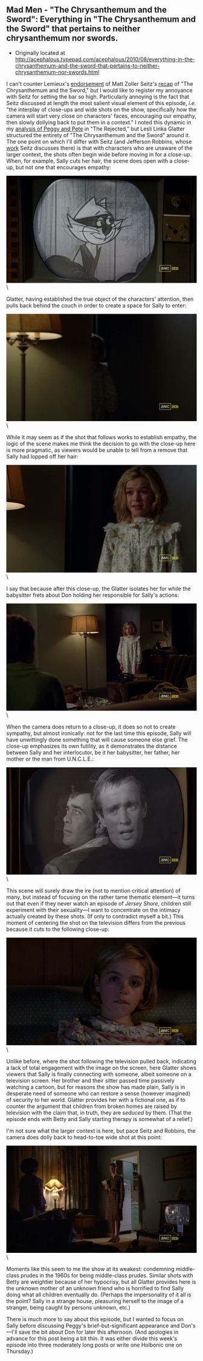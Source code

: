 ## Mad Men - "The Chrysanthemum and the Sword": Everything in "The Chrysanthemum and the Sword" that pertains to neither chrysanthemum nor swords.

 * Originally located at http://acephalous.typepad.com/acephalous/2010/08/everything-in-the-chrysanthemum-and-the-sword-that-pertains-to-neither-chrysanthemum-nor-swords.html

I can't counter Lemieux's [endorsement](http://www.lawyersgunsmoneyblog.com/2010/08/an-embarassment-of-riches) of Matt Zoller Seitz's [recap](http://www.tnr.com/article/books-and-arts/77157/mad-men-review-the-chrysanthemum-and-the-sword) of "The Chrysanthemum and the Sword," but I would like to register my annoyance with Seitz for setting the bar so high.  Particularly annoying is the fact that Seitz discussed at length the most salient visual element of this episode, *i.e.* "the interplay of close-ups and wide shots on the show, specifically how  the camera will start very close on characters' faces, encouraging our  empathy, then slowly dollying back to put them in a context."  I noted this dynamic in my [analysis of Peggy and Pete](http://acephalous.typepad.com/acephalous/2010/08/the-fourth-season-of-mad-men-has-been-maligned-in-some-corners-because-it-merely-continues-to-be-superb-such-are-the-burdens.html#more) in "The Rejected," but Lesli Linka Glatter structured the entirety of "The Chrysanthemum and the Sword" around it.  The one point on which I'll differ with Seitz (and Jefferson Robbins, whose [work](http://filmfreakcentral.blogspot.com/2009/08/in-retrograde.html) Seitz discusses there) is that with characters who are unaware of the larger context, the shots often begin wide before moving in for a close-up.
When, for example, Sally cuts her hair, the scene does open with a close-up, but not one that encourages empathy:

![6a00d8341c2df453ef0134866fa9c7970c](images/tv/mad-men-the-chrysanthemum-and-the-sword-1/6a00d8341c2df453ef0134866fa9c7970c.jpg)\

Glatter, having established the true object of the characters' attention, then pulls back behind the couch in order to create a space for Sally to enter:

![6a00d8341c2df453ef0133f34b69e3970b](images/tv/mad-men-the-chrysanthemum-and-the-sword-1/6a00d8341c2df453ef0133f34b69e3970b.jpg)\

While it may seem as if the shot that follows works to establish empathy, the logic of the scene makes me think the decision to go with the close-up here is more pragmatic, as viewers would be unable to tell from a remove that Sally had lopped off her hair:

![6a00d8341c2df453ef0134866fb23d970c](images/tv/mad-men-the-chrysanthemum-and-the-sword-1/6a00d8341c2df453ef0134866fb23d970c.jpg)\

I say that because after this close-up, the Glatter isolates her for while the babysitter frets about Don holding her responsible for Sally's actions:

![6a00d8341c2df453ef0134866fb528970c](images/tv/mad-men-the-chrysanthemum-and-the-sword-1/6a00d8341c2df453ef0134866fb528970c.jpg)\

When the camera does return to a close-up, it does so not to create sympathy, but almost ironically: not for the last time this episode, Sally will have unwittingly done something that will cause someone else grief.  The close-up emphasizes its own futility, as it demonstrates the distance between Sally and her interlocutor, be it her babysitter, her father, her mother or the man from U.N.C.L.E.:

![6a00d8341c2df453ef0134866fba6c970c](images/tv/mad-men-the-chrysanthemum-and-the-sword-1/6a00d8341c2df453ef0134866fba6c970c.jpg)\

This scene will surely draw the ire (not to mention critical attention) of many, but instead of focusing on the rather tame thematic element—it turns out that even if they never watch an episode of *Jersey Shore*, children still experiment with their sexuality—I want to concentrate on the intimacy actually created by these shots.  (If only to contradict myself a bit.)  This moment of centering the shot on the television differs from the previous because it cuts to the following close-up:

![6a00d8341c2df453ef0133f34b790c970b](images/tv/mad-men-the-chrysanthemum-and-the-sword-1/6a00d8341c2df453ef0133f34b790c970b.jpg)\

Unlike before, where the shot following the television pulled back, indicating a lack of total engagement with the image on the screen, here Glatter shows viewers that Sally is finally connecting with someone, albeit someone on a television screen.  Her brother and their sitter passed time passively watching a cartoon, but for reasons the show has made plain, Sally is in desperate need of someone who can restore a sense (however imagined) of security to her world.  Glatter provides her with a fictional one, as if to counter the argument that children from broken homes are raised by television with the claim that, in truth, they are *seduced* by them.  (That the episode ends with Betty and Sally starting therapy is somewhat of a relief.)

I'm not sure what the larger context is here, but pace Seitz and Robbins, the camera does dolly back to head-to-toe wide shot at this point:

![6a00d8341c2df453ef0133f34b8360970b](images/tv/mad-men-the-chrysanthemum-and-the-sword-1/6a00d8341c2df453ef0133f34b8360970b.jpg)\

Moments like this seem to me the show at its weakest: condemning middle-class prudes in the 1960s for being middle-class prudes.  Similar shots with Betty are weightier because of her hypocrisy, but all Glatter provides here is the unknown mother of an unknown friend who is horrified to find Sally doing what all children eventually do.  (Perhaps the impersonality of it all is the point?  Sally in a strange house, pleasuring herself to the image of a stranger, being caught by persons unknown, etc.)

There is much more to say about this episode, but I wanted to focus on Sally before discussing Peggy's brief-but-significant appearance and Don's—I'll save the bit about Don for later this afternoon. (And apologies in advance for this post being a bit thin.  It was either  divide this week's episode into three moderately long posts or write  one Holbonic one on Thursday.)
